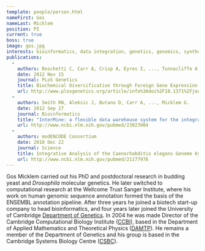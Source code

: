 ```yaml
---
template: people/person.html
nameFirst: Gos
nameLast: Micklem
position: PI
current: true
boss: true
image: gos.jpg
interests: bioinformatics, data integration, genetics, genomics, synthetic biology
publications:
  -
    authors: Boschetti C, Carr A, Crisp A, Eyres I, ..., Tunnacliffe A
    date: 2012 Nov 15
    journal: PLoS Genetics
    title: Biochemical Diversification through Foreign Gene Expression in Bdelloid Rotifers
    url: http://www.plosgenetics.org/article/info%3Adoi%2F10.1371%2Fjournal.pgen.1003035
  -
    authors: Smith RN, Aleksic J, Butano D, Carr A, ..., Micklem G.
    date: 2012 Sep 27
    journal: Bioinformatics
    title: "InterMine: a flexible data warehouse system for the integration and analysis of heterogeneous biological data."
    url: http://www.ncbi.nlm.nih.gov/pubmed/23023984
  -
    authors: modENCODE Consortium
    date: 2010 Dec 22
    journal: Science
    title: Integrative Analysis of the Caenorhabditis elegans Genome by the modENCODE Project
    url: http://www.ncbi.nlm.nih.gov/pubmed/21177976
---
```

Gos Micklem carried out his PhD and postdoctoral research in budding yeast and *Drosophila* molecular genetics. He later switched to computational research at the Wellcome Trust Sanger Institute, where his work on human genomic sequence annotation formed the basis of the ENSEMBL annotation pipeline.  After three years he joined a biotech start-up company to head bioinformatics, and four years later joined the University of Cambridge [Department of Genetics](http://www.gen.cam.ac.uk).  In 2004 he was made Director of the Cambridge Computational Biology Institute ([CCBI](http://www.ccbi.cam.ac.uk)), based in the Department of Applied Mathematics and Theoretical Physics ([DAMTP](http://www.damtp.cam.ac.uk)).  He remains a member of the Department of Genetics and his group is based in the Cambridge Systems Biology Centre ([CSBC](http://www.sysbiol.cam.ac.uk/)).
